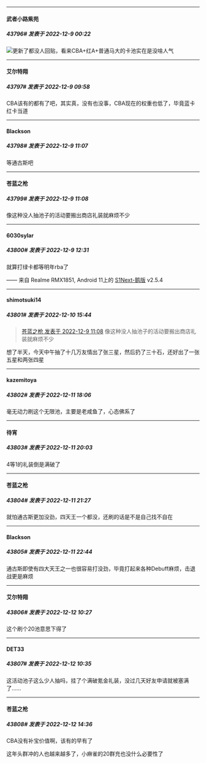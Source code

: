 

*****

####  武者小路紫苑  
##### 43796#       发表于 2022-12-9 00:22

<img src="https://static.saraba1st.com/image/smiley/face2017/053.png" referrerpolicy="no-referrer">更新了都没人回贴，看来CBA+红A+普通马大的卡池实在是没啥人气



*****

####  艾尔特翔  
##### 43797#       发表于 2022-12-9 09:58

CBA该有的都有了吧，其实真，没有也没事，CBA现在的权重也低了，毕竟蓝卡红卡当道



*****

####  Blackson  
##### 43798#       发表于 2022-12-9 11:07

等通古斯吧

*****

####  苍蓝之枪  
##### 43799#       发表于 2022-12-9 11:08

像这种没人抽池子的活动要搬出商店礼装就麻烦不少



*****

####  6030sylar  
##### 43800#       发表于 2022-12-9 12:31

就算打绿卡都等明年rba了

—— 来自 Realme RMX1851, Android 11上的 [S1Next-鹅版](https://github.com/ykrank/S1-Next/releases) v2.5.4



*****

####  shimotsuki14  
##### 43801#       发表于 2022-12-10 15:44

<blockquote><a href="httphttps://bbs.saraba1st.com/2b/forum.php?mod=redirect&amp;goto=findpost&amp;pid=58845304&amp;ptid=1712412" target="_blank">苍蓝之枪 发表于 2022-12-9 11:08</a>
像这种没人抽池子的活动要搬出商店礼装就麻烦不少</blockquote>
想了半天，今天中午抽了十几万友情出了张三星，然后扔了三十石，还好出了一张五星和两张四星



*****

####  kazemitoya  
##### 43802#       发表于 2022-12-11 18:06

毫无动力刷这个无限池，主要是老咸鱼了，心态佛系了



*****

####  待宵  
##### 43803#       发表于 2022-12-11 20:03

4等1的礼装倒是满破了



*****

####  苍蓝之枪  
##### 43804#       发表于 2022-12-11 21:27

就怕通古斯更加没劲，四天王一个都没，还刷的话是不是自己找不自在



*****

####  Blackson  
##### 43805#       发表于 2022-12-11 22:44

通古斯即使有四大天王之一也很容易打没劲，毕竟打起来各种Debuff麻烦，击退战更是麻烦



*****

####  艾尔特翔  
##### 43806#       发表于 2022-12-12 10:27

这个刷个20池意思下得了

*****

####  DET33  
##### 43807#       发表于 2022-12-12 10:35

这活动池子这么少人抽吗，挂了个满破氪金礼装，没过几天好友申请就被塞满了……



*****

####  苍蓝之枪  
##### 43808#       发表于 2022-12-12 14:36

CBA没有补宝价值啊，该有的早有了

这年头群冲的人也越来越多了，小麻雀的20群充也没什么必要性了


